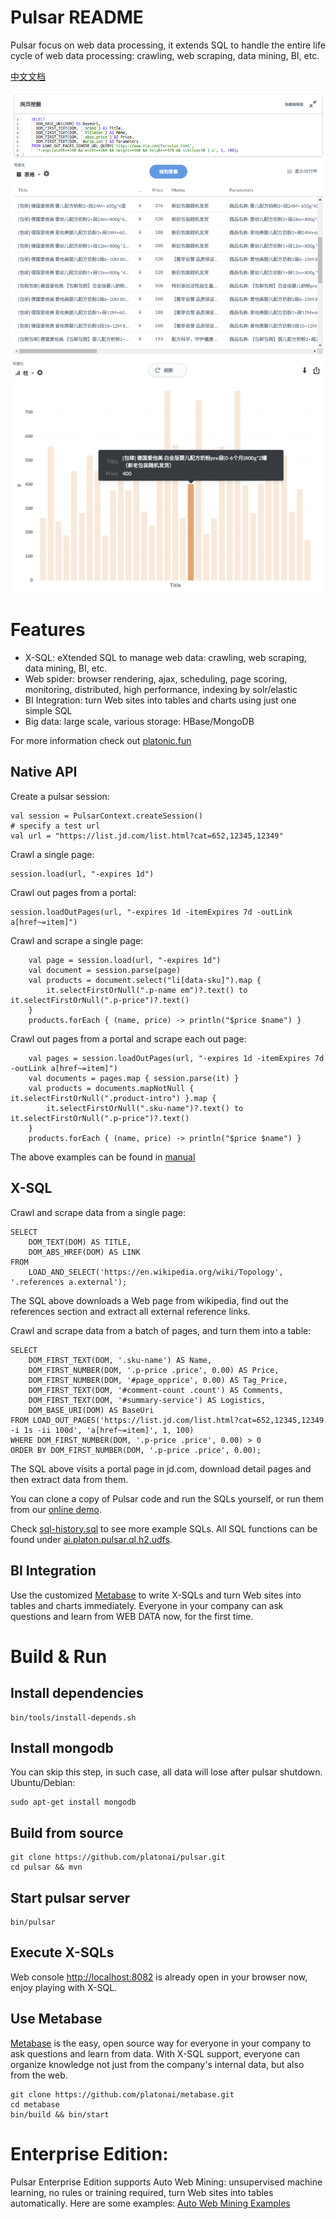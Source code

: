 Pulsar README
===================
Pulsar focus on web data processing, it extends SQL to handle the entire life cycle of web data processing:
crawling, web scraping, data mining, BI, etc.

[中文文档](README.zh.md)

![product-screenshot](docs/images/pulsar-product-screenshot-1.png)
![product-screenshot](docs/images/pulsar-product-screenshot-2.png)

# Features
- X-SQL: eXtended SQL to manage web data: crawling, web scraping, data mining, BI, etc.
- Web spider: browser rendering, ajax, scheduling, page scoring, monitoring, distributed, high performance, indexing by solr/elastic
- BI Integration: turn Web sites into tables and charts using just one simple SQL
- Big data: large scale, various storage: HBase/MongoDB

For more information check out [platonic.fun](http://platonic.fun)

## Native API
Create a pulsar session:

    val session = PulsarContext.createSession()
    # specify a test url
    val url = "https://list.jd.com/list.html?cat=652,12345,12349"

Crawl a single page:

    session.load(url, "-expires 1d")

Crawl out pages from a portal:

    session.loadOutPages(url, "-expires 1d -itemExpires 7d -outLink a[href~=item]")

Crawl and scrape a single page:

        val page = session.load(url, "-expires 1d")
        val document = session.parse(page)
        val products = document.select("li[data-sku]").map {
            it.selectFirstOrNull(".p-name em")?.text() to it.selectFirstOrNull(".p-price")?.text()
        }
        products.forEach { (name, price) -> println("$price $name") }

Crawl out pages from a portal and scrape each out page:

        val pages = session.loadOutPages(url, "-expires 1d -itemExpires 7d -outLink a[href~=item]")
        val documents = pages.map { session.parse(it) }
        val products = documents.mapNotNull { it.selectFirstOrNull(".product-intro") }.map {
            it.selectFirstOrNull(".sku-name")?.text() to it.selectFirstOrNull(".p-price")?.text()
        }
        products.forEach { (name, price) -> println("$price $name") }

The above examples can be found in [manual](pulsar-examples/src/main/kotlin/ai/platon/pulsar/examples/Manual.kt)

## X-SQL
Crawl and scrape data from a single page:

    SELECT
        DOM_TEXT(DOM) AS TITLE,
        DOM_ABS_HREF(DOM) AS LINK
    FROM
        LOAD_AND_SELECT('https://en.wikipedia.org/wiki/Topology', '.references a.external');

The SQL above downloads a Web page from wikipedia, find out the references section and extract all external reference links.

Crawl and scrape data from a batch of pages, and turn them into a table:

    SELECT
        DOM_FIRST_TEXT(DOM, '.sku-name') AS Name,
        DOM_FIRST_NUMBER(DOM, '.p-price .price', 0.00) AS Price,
        DOM_FIRST_NUMBER(DOM, '#page_opprice', 0.00) AS Tag_Price,
        DOM_FIRST_TEXT(DOM, '#comment-count .count') AS Comments,
        DOM_FIRST_TEXT(DOM, '#summary-service') AS Logistics,
        DOM_BASE_URI(DOM) AS BaseUri
    FROM LOAD_OUT_PAGES('https://list.jd.com/list.html?cat=652,12345,12349 -i 1s -ii 100d', 'a[href~=item]', 1, 100)
    WHERE DOM_FIRST_NUMBER(DOM, '.p-price .price', 0.00) > 0
    ORDER BY DOM_FIRST_NUMBER(DOM, '.p-price .price', 0.00);

The SQL above visits a portal page in jd.com, download detail pages and then extract data from them.

You can clone a copy of Pulsar code and run the SQLs yourself, or run them from our [online demo](http://bi.platonic.fun/question/355).

Check [sql-history.sql](sql-history.sql) to see more example SQLs. All SQL functions can be found under [ai.platon.pulsar.ql.h2.udfs](pulsar-ql-server/src/main/kotlin/ai/platon/pulsar/ql/h2/udfs).

## BI Integration
Use the customized [Metabase](https://github.com/platonai/metabase) to write X-SQLs and turn 
Web sites into tables and charts immediately.
Everyone in your company can ask questions and learn from WEB DATA now, for the first time.

# Build & Run
## Install dependencies
    
    bin/tools/install-depends.sh
    
## Install mongodb
You can skip this step, in such case, all data will lose after pulsar shutdown.
Ubuntu/Debian:

    sudo apt-get install mongodb
    
## Build from source
    
    git clone https://github.com/platonai/pulsar.git
    cd pulsar && mvn
    
## Start pulsar server
    
    bin/pulsar
    
## Execute X-SQLs
Web console [http://localhost:8082](http://localhost:8082) is already open in your browser now, enjoy playing with X-SQL.

## Use Metabase
[Metabase](https://github.com/platonai/metabase) is the easy, open source way for everyone in your company to ask questions and learn from data.
With X-SQL support, everyone can organize knowledge not just from the company's internal data, but also
from the web.

    git clone https://github.com/platonai/metabase.git
    cd metabase
    bin/build && bin/start

# Enterprise Edition:

Pulsar Enterprise Edition supports Auto Web Mining: unsupervised machine learning, no rules or training required, 
turn Web sites into tables automatically. Here are some examples: [Auto Web Mining Examples](http://bi.platonic.fun/dashboard/101)
